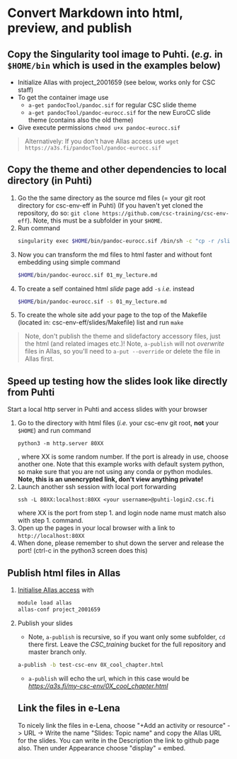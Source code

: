 # Convert Markdown into html, preview, and publish

## Copy the Singularity tool image to Puhti. (*e.g.* in `$HOME/bin` which is used in the examples below)
   - Initialize Allas with project_2001659 (see below, works only for CSC staff)
   - To get the container image use 
       - `a-get pandocTool/pandoc.sif` for regular CSC slide theme
       - `a-get pandocTool/pandoc-eurocc.sif` for the new EuroCC slide theme (contains also the old theme)
   - Give execute permissions `chmod u+x pandoc-eurocc.sif`

> Alternatively: If you don't have Allas access use `wget https://a3s.fi/pandocTool/pandoc-eurocc.sif`

## Copy the theme and other dependencies to local directory (in Puhti)

1. Go the the same directory as the source md files (= your git root directory for csc-env-eff in Puhti) (If you haven't yet cloned the repository, do so: `git clone https://github.com/csc-training/csc-env-eff`). Note, this must be a subfolder in your `$HOME`.
2. Run command 
   ```bash
   singularity exec $HOME/bin/pandoc-eurocc.sif /bin/sh -c "cp -r /slidetools/* ."
   ```
3. Now you can transform the md files to html faster and without font 
   embedding using simple command 
   ```bash
   $HOME/bin/pandoc-eurocc.sif 01_my_lecture.md
   ```
4. To create a self contained html *slide* page add `-s` *i.e.* instead
   ```bash
   $HOME/bin/pandoc-eurocc.sif -s 01_my_lecture.md
   ```
5. To create the whole site add your page to the top of the Makefile (located in: csc-env-eff/slides/Makefile) list and run `make`

> Note, don't publish the theme and slidefactory accessory files, just the html (and related images etc.)!
> Note, `a-publish` will not _overwrite_ files in Allas, so you'll need to `a-put --override` or delete the file in Allas first.

## Speed up testing how the slides look like directly from Puhti

Start a local http server in Puhti and access slides with your browser

1. Go to the directory with html files (*i.e.* your csc-env git root, **not** your `$HOME`) and run command 
   ```
   python3 -m http.server 80XX
   ```
   , where XX is some random number. 
   If the port is already in use, choose another one. Note that this example works 
   with default system python, so make sure that you are not using any conda or python modules.
   **Note, this is an unencrypted link, don't view anything private!**
2. Launch another ssh session with local port forwarding 
   ```
   ssh -L 80XX:localhost:80XX <your username>@puhti-login2.csc.fi
   ````
   where XX is the port from step 1. and 
   login node name must match also with step 1. command.
3. Open up the pages in your local browser with a link to `http://localhost:80XX`
4. When done, please remember to shut down the server and release the port! (ctrl-c in the python3 screen does this)

## Publish html files in Allas

1. [Initialise Allas access](https://docs.csc.fi/data/Allas/using_allas/a_commands/) with 
   ```bash
   module load allas
   allas-conf project_2001659
   ```
2. Publish your slides
   - Note, `a-publish` is recursive, so if you want only some subfolder, `cd` there first.
     Leave the *CSC_training* bucket for the full repository and master branch only.
   ```bash
   a-publish -b test-csc-env 0X_cool_chapter.html
   ```
   - `a-publish` will echo the url, which in this case would be *https://a3s.fi/my-csc-env/0X_cool_chapter.html*
   
   ## Link the files in e-Lena
   
   To nicely link the files in e-Lena, choose "+Add an activity or resource" -> URL -> Write the name "Slides: Topic name" and copy the Allas URL for the slides. You can write in the Description the link to github page also. Then under Appearance choose "display" = embed.

